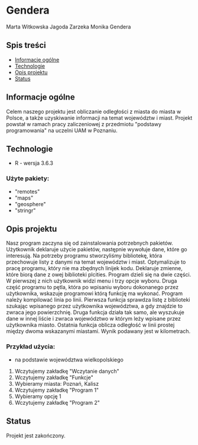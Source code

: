 # Gendera
Marta Witkowska
Jagoda Zarzeka
Monika Gendera

## Spis treści
* [Informacje ogólne](#informacje-ogólne)
* [Technologie](#technologie)
* [Opis projektu](#opis-projektu)
* [Status](#status)

## Informacje ogólne
Celem naszego projektu jest obliczanie odległości z miasta do miasta w Polsce, a także uzyskiwanie informacji na temat województw i miast. Projekt powstał w ramach pracy zaliczeniowej z przedmiotu "podstawy programowania" na uczelni UAM w Poznaniu.

## Technologie
* R - wersja 3.6.3

### Użyte pakiety:
* "remotes"
* "maps"
* "geosphere"
* "stringr"

## Opis projektu
Nasz program zaczyna się od zainstalowania potrzebnych pakietów. Użytkownik deklaruje użycie pakietów, następnie wywołuje dane, które go interesują. Na potrzeby programu stworzyliśmy bibliotekę, która przechowuje listy z danymi na temat województw i miast. Optymalizuje to pracę programu, który nie ma zbędnych linijek kodu. Deklaruje zmienne, które biorą dane z owej biblioteki plcities. Program dzieli się na dwie części. W pierwszej z nich użytkownik widzi menu i trzy opcje wyboru. Druga część programu  to pętla, która po wpisaniu wyboru dokonanego przez użytkownika, wskazuje programowi którą funkcję ma wykonać. Program należy kompilować linia po linii. 
Pierwsza funkcja sprawdza listę z biblioteki szukając wpisanego przez użytkownika województwa, a gdy znajdzie to zwraca jego powierzchnię. Druga funkcja działa tak samo, ale wyszukuje dane w innej liście i zwraca województwo w którym leży wpisane przez użytkownika miasto. Ostatnia funkcja oblicza odległość w linii prostej między dwoma wskazanymi miastami. Wynik podawany jest w kilometrach.

### Przykład użycia:
* na podstawie województwa wielkopolskiego
1. Wczytujemy zakładkę "Wczytanie danych"
2. Wczytujemy zakładkę "Funkcje"
3. Wybieramy miasta: Poznań, Kalisz
4. Wczytujemy zakładkę "Program 1"
5. Wybieramy opcję 1
6. Wczytujemy zakładkę "Program 2"

## Status
Projekt jest zakończony.
